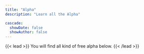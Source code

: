```yaml
---
title: "Alpha"
description: "Learn all the Alpha"

cascade:
  showDate: false
  showAuthor: false
---
```


{{< lead >}}
You will find all kind of free alpha below.
{{< /lead >}}